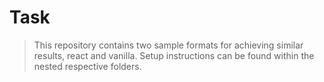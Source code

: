 # Task

> This repository contains two sample formats for achieving similar results, react and vanilla.
> Setup instructions can be found within the nested respective folders.

